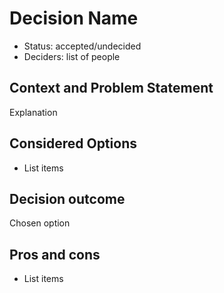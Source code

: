 # Decision Name

 - Status: accepted/undecided
 - Deciders: list of people

## Context and Problem Statement

Explanation

## Considered Options

 - List items

## Decision outcome

Chosen option

## Pros and cons

 - List items
